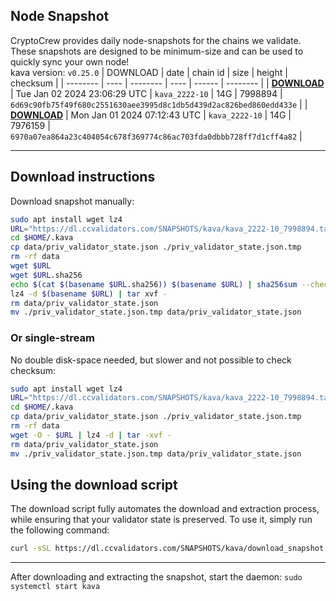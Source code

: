 ## Node Snapshot
CryptoCrew provides daily node-snapshots for the chains we validate. These snapshots are designed to be minimum-size and can be used to quickly sync your own node!  
kava version: `v0.25.0`
| DOWNLOAD | date | chain id | size | height | checksum |
| -------- | ---- | -------- | ---- | ------ | -------- |
| **[DOWNLOAD](https://dl.ccvalidators.com/SNAPSHOTS/kava/kava_2222-10_7998894.tar.lz4)** | Tue Jan 02 2024 23:06:29 UTC | `kava_2222-10` | 14G | 7998894 | `6d69c90fb75f49f680c2551630aee3995d8c1db5d439d2ac826bed860edd433e` |
| **[DOWNLOAD](https://dl.ccvalidators.com/SNAPSHOTS/kava/kava_2222-10_7976159.tar.lz4)** | Mon Jan 01 2024 07:12:43 UTC | `kava_2222-10` | 14G | 7976159 | `6970a07ea864a23c404054c678f369774c86ac703fda0dbbb728ff7d1cff4a82` |

---

## Download instructions
Download snapshot manually:
```sh
sudo apt install wget lz4
URL="https://dl.ccvalidators.com/SNAPSHOTS/kava/kava_2222-10_7998894.tar.lz4"
cd $HOME/.kava
cp data/priv_validator_state.json ./priv_validator_state.json.tmp
rm -rf data
wget $URL
wget $URL.sha256
echo $(cat $(basename $URL.sha256)) $(basename $URL) | sha256sum --check
lz4 -d $(basename $URL) | tar xvf -
rm data/priv_validator_state.json
mv ./priv_validator_state.json.tmp data/priv_validator_state.json
```

### Or single-stream
No double disk-space needed, but slower and not possible to check checksum:
```sh
sudo apt install wget lz4
URL="https://dl.ccvalidators.com/SNAPSHOTS/kava/kava_2222-10_7998894.tar.lz4"
cd $HOME/.kava
cp data/priv_validator_state.json ./priv_validator_state.json.tmp
rm -rf data
wget -O - $URL | lz4 -d | tar -xvf -
rm data/priv_validator_state.json
mv ./priv_validator_state.json.tmp data/priv_validator_state.json
```





## Using the download script

The download script fully automates the download and extraction process, while ensuring that your validator state is preserved. To use it, simply run the following command:
```sh
curl -sSL https://dl.ccvalidators.com/SNAPSHOTS/kava/download_snapshot.sh | bash
```
---

After downloading and extracting the snapshot, start the daemon: `sudo systemctl start kava`

